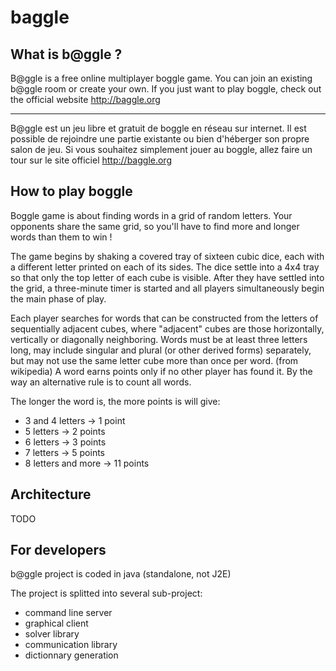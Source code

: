 baggle
======

## What is b@ggle ?

B@ggle is a free online multiplayer boggle game. You can join an existing b@ggle room or create your own.
If you just want to play boggle, check out the official website http://baggle.org

------------------------------------------------------------------------------

B@ggle est un jeu libre et gratuit de boggle en réseau sur internet. Il est possible de rejoindre une partie existante ou bien d'héberger son propre salon de jeu.
Si vous souhaitez simplement jouer au boggle, allez faire un tour sur le site officiel http://baggle.org

## How to play boggle

Boggle game is about finding words in a grid of random letters. Your opponents share the same grid, so you'll have to find more and longer words than them to win !

The game begins by shaking a covered tray of sixteen cubic dice, each with a different letter printed on each of its sides. The dice settle into a 4x4 tray so that only the top letter of each cube is visible. After they have settled into the grid, a three-minute timer is started and all players simultaneously begin the main phase of play.

Each player searches for words that can be constructed from the letters of sequentially adjacent cubes, where "adjacent" cubes are those horizontally, vertically or diagonally neighboring. Words must be at least three letters long, may include singular and plural (or other derived forms) separately, but may not use the same letter cube more than once per word. (from wikipedia) A word earns points only if no other player has found it. By the way an alternative rule is to count all words.

The longer the word is, the more points is will give:
* 3 and 4 letters -> 1 point
* 5 letters -> 2 points
* 6 letters -> 3 points
* 7 letters -> 5 points
* 8 letters and more -> 11 points

## Architecture

TODO

## For developers

b@ggle project is coded in java (standalone, not J2E)

The project is splitted into several sub-project:
* command line server
* graphical client
* solver library
* communication library
* dictionnary generation

